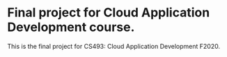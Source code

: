 # Final project for Cloud Application Development course.

This is the final project for CS493: Cloud Application Development F2020. 
